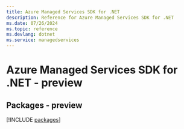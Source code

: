```yaml
---
title: Azure Managed Services SDK for .NET
description: Reference for Azure Managed Services SDK for .NET
ms.date: 07/26/2024
ms.topic: reference
ms.devlang: dotnet
ms.service: managedservices
---
```

# Azure Managed Services SDK for .NET - preview
## Packages - preview
[!INCLUDE [packages](managed-services-index.md)]